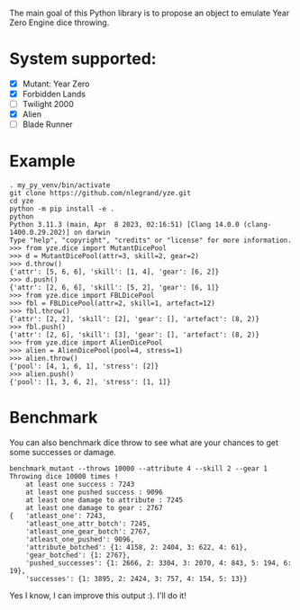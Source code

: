 The main goal of this Python library is to propose an object to emulate
Year Zero Engine dice throwing.

# System supported:
- [X] Mutant: Year Zero
- [X] Forbidden Lands
- [ ] Twilight 2000
- [X] Alien
- [ ] Blade Runner

# Example
```
. my_py_venv/bin/activate
git clone https://github.com/nlegrand/yze.git
cd yze
python -m pip install -e .
python
Python 3.11.3 (main, Apr  8 2023, 02:16:51) [Clang 14.0.0 (clang-1400.0.29.202)] on darwin
Type "help", "copyright", "credits" or "license" for more information.
>>> from yze.dice import MutantDicePool
>>> d = MutantDicePool(attr=3, skill=2, gear=2)
>>> d.throw()
{'attr': [5, 6, 6], 'skill': [1, 4], 'gear': [6, 2]}
>>> d.push()
{'attr': [2, 6, 6], 'skill': [5, 2], 'gear': [6, 1]}
>>> from yze.dice import FBLDicePool
>>> fbl = FBLDicePool(attr=2, skill=1, artefact=12)
>>> fbl.throw()
{'attr': [2, 2], 'skill': [2], 'gear': [], 'artefact': (8, 2)}
>>> fbl.push()
{'attr': [2, 6], 'skill': [3], 'gear': [], 'artefact': (8, 2)}
>>> from yze.dice import AlienDicePool
>>> alien = AlienDicePool(pool=4, stress=1)
>>> alien.throw()
{'pool': [4, 1, 6, 1], 'stress': [2]}
>>> alien.push()
{'pool': [1, 3, 6, 2], 'stress': [1, 1]}
```

# Benchmark
You can also benchmark dice throw to see what are your chances to get
some successes or damage.

```
benchmark_mutant --throws 10000 --attribute 4 --skill 2 --gear 1
Throwing dice 10000 times !
    at least one success : 7243
    at least one pushed success : 9096
    at least one damage to attribute : 7245
    at least one damage to gear : 2767
{   'atleast_one': 7243,
    'atleast_one_attr_botch': 7245,
    'atleast_one_gear_botch': 2767,
    'atleast_one_pushed': 9096,
    'attribute_botched': {1: 4158, 2: 2404, 3: 622, 4: 61},
    'gear_botched': {1: 2767},
    'pushed_successes': {1: 2666, 2: 3304, 3: 2070, 4: 843, 5: 194, 6: 19},
    'successes': {1: 3895, 2: 2424, 3: 757, 4: 154, 5: 13}}
```

Yes I know, I can improve this output :). I'll do it!
